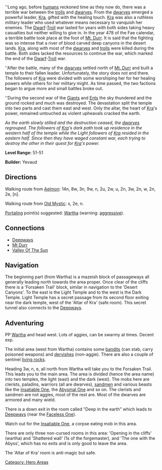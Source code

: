 ''Long ago, before [humans](Humans.md "wikilink") reckoned time as they
now do, there was a terrible war between the
[trolls](Trolls.md "wikilink") and [dwarves](Dwarves.md "wikilink").
From the [dwarves](Dwarves.md "wikilink") emerged a powerful leader,
[Kra](Kra.md "wikilink"), gifted with the healing touch.
[Kra](Kra.md "wikilink") was also a ruthless military leader who used
whatever means necessary to vanquish her enemies. The
[Dwarf](Dwarves.md "wikilink")-[Troll](Trolls.md "wikilink") war lasted
for years with both sides taking heavy casualties but neither willing to
give in. In the year 478 of the Fae calendar, a terrible battle took
place at the foot of [Mt. Durr](:Category:_Mt_Durr.md "wikilink"). It is
said that the fighting was so intense that a river of blood carved deep
canyons in the desert lands. [Kra](Kra.md "wikilink"), along with most
of the [dwarves](Dwarves.md "wikilink") and
[trolls](Trolls.md "wikilink") were killed during the battle. Both sides
lacked the resources to continue the war, which marked the end of the
[Dwarf](Dwarves.md "wikilink")-[Troll](Trolls.md "wikilink") war.

''After the battle, many of the [dwarves](Dwarves.md "wikilink") settled
north of [Mt. Durr](:Category:_Mt_Durr.md "wikilink") and built a temple
to their fallen leader. Unfortunately, the story does not end there. The
followers of [Kra](Kra.md "wikilink") were divided with some worshiping
her for her healing powers while others for her military might. As time
passed, the two factions began to argue more and small battles broke
out.

''During the second war of the [Giants](Giants.md "wikilink") and
[Ents](Ents.md "wikilink") the sky thundered and the ground rocked and
much was destroyed. The devastation split the temple into two parts and
cast them east and west. Only the altar, the heart of
[Kra](Kra.md "wikilink")'s power, remained untouched as violent
upheavals cracked the earth.

*As the earth slowly stilled and the destruction ceased, the
[dwarves](Dwarves.md "wikilink") regrouped. The followers of
[Kra](Kra.md "wikilink")'s dark path took up residence in the western
half of the temple while the Light followers of [Kra](Kra.md "wikilink")
resided in the eastern half. Since then they have waged constant war,
each trying to destroy the other in their quest for
[Kra](Kra.md "wikilink")'s power.*

**Level Range:** 51-51

**Builder:** Yevaud

## Directions

Walking route from [Aelmon](Aelmon.md "wikilink"): 14n, 8w, 3n, 9w, n,
2u, 2w, u, 2n, 3w, 2n, w, 2n, 2e, \[n\].

Walking route from [Old Mystic](Old_Mystic "wikilink"): s, 2e, n.

[Portaling](Portal.md "wikilink") point(s) suggested:
[Wartha](Wartha.md "wikilink") (warning:
[aggressive](Aggressive_Mobs.md "wikilink")).

## Connections

-   [Deepways](:Category:Deepways.md "wikilink")
-   [Mt Durr](:Category:Mt_Durr.md "wikilink")
-   [Valley Of The Sun](:Category:Valley_Of_The_Sun.md "wikilink")

## Navigation

The beginning part (from Wartha) is a mazeish block of passageways all
generally leading north towards the area proper. Once clear of the
cliffs there is a 'Forsaken Trail' block, similar in navigation to the
'Desert Canyons'. To the east is the Light Temple and to the west is the
Dark Temple. Light Temple has a secret passage from its second floor
exiting near the dark temple, west of the 'Altar of Kra' (safe room).
This secret tunnel also connects to the
[Deepways](:Category:Deepways.md "wikilink").

## Adventuring

PP [Wartha](Wartha.md "wikilink") and head west. Lots of aggies, can be
swarmy at times. Decent exp.

The initial area (west from Wartha) contains some
[bandits](Gypsy_Bandit.md "wikilink") (can stab, carry poisoned weapons)
and [dervishes](Desert_Dervish.md "wikilink") (non-aggie). There are
also a couple of sentinel [living rocks](Living_Rock.md "wikilink").

Heading 3w, n, e, all north from Wartha will take you to the Forsaken
Trail. This leads you to the main area. The area is divided (hence the
area name) into two temples, the light (east) and the dark (west). The
mobs here are clerists, paladins, warriors (all are dwarves),
[sandmen](Elemental_Sandman.md "wikilink") and various beasts like the
[Insatiable One](Insatiable_One "wikilink"), the [Abysmal
One](Abysmal_One "wikilink") and so on. The clerists and sandmen are not
aggies, most of the rest are. Most of the dwarves are armored and many
wield.

There is a down exit in the room called "Deep in the earth" which leads
to [ Deepways](:Category:_Deepways.md "wikilink") (near the [Faceless
One](Faceless_One "wikilink")).

Watch out for the [Insatiable One](Insatiable_One "wikilink"), a corpse
eating mob in this area.

There are only three non-cursed rooms in this area: 'Opening in the
cliffs' (wartha) and 'Shattered wall' (1s of the forgemaster), and 'The
one with the Abyss', which has no exits and is only good to leave the
area.

The 'Altar of Kra' room is anti-magic but safe.

[Category: Hero Areas](Category:_Hero_Areas "wikilink")
